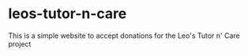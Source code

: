 # leos-tutor-n-care
This is a simple website to accept donations for the Leo's Tutor n' Care project
